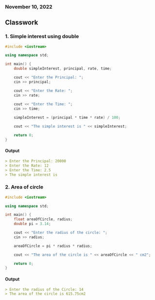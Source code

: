 ### November 10, 2022

Classwork
-

### 1. Simple interest using double

```cpp
#include <iostream>

using namespace std;

int main() {
    double simpleInterest, principal, rate, time;

    cout << "Enter the Principal: ";
    cin >> principal;

    cout << "Enter the Rate: ";
    cin >> rate;
    
    cout << "Enter the Time: ";
    cin >> time;

    simpleInterest = (principal * time * rate) / 100;

    cout << "The simple interest is " << simpleInterest;

    return 0;
}
```

#### Output
```md
> Enter the Principal: 20000
> Enter the Rate: 12
> Enter the Time: 2.5
> The simple interest is  
```


### 2. Area of circle

```cpp
#include <iostream>

using namespace std;

int main() {
    float areaOfCircle, radius;
    double pi = 3.14;

    cout << "Enter the radius of the circle: ";
    cin >> radius;

    areaOfCircle = pi * radius * radius;

    cout << "The area of the circle is " << areaOfCircle << " cm2";

    return 0;
}
```

#### Output
```md
> Enter the radius of the Circle: 14
> The area of the circle is 615.75cm2
```
